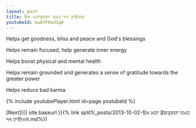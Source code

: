 ```yaml
---
layout: post
title: ਓਮ ਮਹਾਯੁਧਯਾ ਨਮਹ ੧੧ ਟਾਇਮਸ
youtubeId: kwAYF0ad1q0
---
```

 
 
Helps get goodness, bliss and peace and God's blessings
 
Helps remain focused, help generate inner energy 
 
Helps boost physical and mental health 
 
Helps remain grounded and generates a sense of gratitude towards the greater power 
 
Helps reduce bad karma
 
 
 
 


{% include youtubePlayer.html id=page.youtubeId %}
 
[Next]({{ site.baseurl }}{% link  split1/_posts/2013-10-02-ਓਮ ਮਹਾ ਡੈਸ਼ਤ੍ਰਯਾ ਨਮਹ ੧੧ ਟਾਇਮਸ.md%})
 
